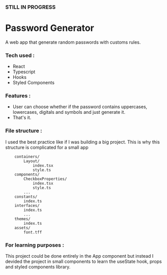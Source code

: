 ### STILL IN PROGRESS

# Password Generator

A web app that generate random passwords with customs rules.

### Tech used :

-   React
-   Typescript
-   Hooks
-   Styled Components

### Features :

-   User can choose whether if the password contains uppercases, lowercases, digitals and symbols and just generate it.
-   That's it.

### File structure :

I used the best practice like if I was building a big project. This is why this structure is complicated for a small app

        containers/
            Layout/
                index.tsx
                style.ts
        components/
            CheckboxProperties/
                index.tsx
                style.ts
            ...
        constants/
            index.ts
        interfaces/
            index.ts
            ...
        themes/
            index.ts
        assets/
            font.tff

### For learning purposes :

This project could be done entirely in the App component but instead I devided the project in small components to learn the useState hook, props and styled components library.
